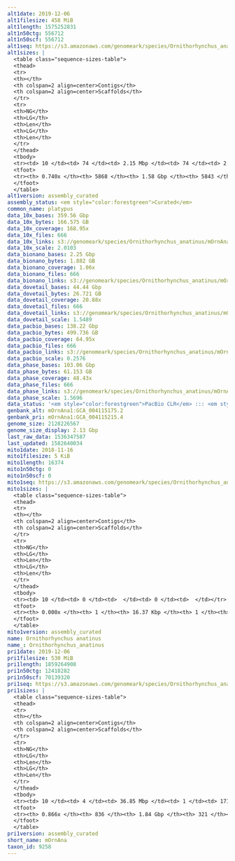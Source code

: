 ```yaml
---
alt1date: 2019-12-06
alt1filesize: 458 MiB
alt1length: 1575252831
alt1n50ctg: 556712
alt1n50scf: 556712
alt1seq: https://s3.amazonaws.com/genomeark/species/Ornithorhynchus_anatinus/mOrnAna1/assembly_curated/mOrnAna1.alt.cur.20191206.fasta.gz
alt1sizes: |
  <table class="sequence-sizes-table">
  <thead>
  <tr>
  <th></th>
  <th colspan=2 align=center>Contigs</th>
  <th colspan=2 align=center>Scaffolds</th>
  </tr>
  <tr>
  <th>NG</th>
  <th>LG</th>
  <th>Len</th>
  <th>LG</th>
  <th>Len</th>
  </tr>
  </thead>
  <tbody>
  <tr><td> 10 </td><td> 74 </td><td> 2.15 Mbp </td><td> 74 </td><td> 2.15 Mbp </td></tr>  <tr><td> 20 </td><td> 192 </td><td> 1.56 Mbp </td><td> 192 </td><td> 1.56 Mbp </td></tr>  <tr><td> 30 </td><td> 358 </td><td> 1.11 Mbp </td><td> 358 </td><td> 1.11 Mbp </td></tr>  <tr><td> 40 </td><td> 584 </td><td> 0.81 Mbp </td><td> 584 </td><td> 0.81 Mbp </td></tr>  <tr style="background-color:#cccccc;"><td> 50 </td><td> 899 </td><td> 0.56 Mbp </td><td> 899 </td><td> 0.56 Mbp </td></tr>  <tr><td> 60 </td><td> 1401 </td><td> 309.47 Kbp </td><td> 1400 </td><td> 310.44 Kbp </td></tr>  <tr><td> 70 </td><td> 2912 </td><td> 53.05 Kbp </td><td> 2894 </td><td> 53.46 Kbp </td></tr>  <tr><td> 80 </td><td> 0 </td><td>  </td><td> 0 </td><td>  </td></tr>  <tr><td> 90 </td><td> 0 </td><td>  </td><td> 0 </td><td>  </td></tr>  <tr><td> 100 </td><td> 0 </td><td>  </td><td> 0 </td><td>  </td></tr>  </tbody>
  <tfoot>
  <tr><th> 0.740x </th><th> 5868 </th><th> 1.58 Gbp </th><th> 5843 </th><th> 1.58 Gbp </th></tr>
  </tfoot>
  </table>
alt1version: assembly_curated
assembly_status: <em style="color:forestgreen">Curated</em>
common_name: platypus
data_10x_bases: 359.56 Gbp
data_10x_bytes: 166.575 GB
data_10x_coverage: 168.95x
data_10x_files: 666
data_10x_links: s3://genomeark/species/Ornithorhynchus_anatinus/mOrnAna1/genomic_data/10x/<br>
data_10x_scale: 2.0103
data_bionano_bases: 2.25 Gbp
data_bionano_bytes: 1.882 GB
data_bionano_coverage: 1.06x
data_bionano_files: 666
data_bionano_links: s3://genomeark/species/Ornithorhynchus_anatinus/mOrnAna1/genomic_data/bionano/<br>
data_dovetail_bases: 44.44 Gbp
data_dovetail_bytes: 26.721 GB
data_dovetail_coverage: 20.88x
data_dovetail_files: 666
data_dovetail_links: s3://genomeark/species/Ornithorhynchus_anatinus/mOrnAna2/genomic_data/dovetail/<br>
data_dovetail_scale: 1.5489
data_pacbio_bases: 138.22 Gbp
data_pacbio_bytes: 499.736 GB
data_pacbio_coverage: 64.95x
data_pacbio_files: 666
data_pacbio_links: s3://genomeark/species/Ornithorhynchus_anatinus/mOrnAna1/genomic_data/pacbio/<br>
data_pacbio_scale: 0.2576
data_phase_bases: 103.06 Gbp
data_phase_bytes: 61.153 GB
data_phase_coverage: 48.43x
data_phase_files: 666
data_phase_links: s3://genomeark/species/Ornithorhynchus_anatinus/mOrnAna1/genomic_data/phase/<br>
data_phase_scale: 1.5696
data_status: '<em style="color:forestgreen">PacBio CLR</em> ::: <em style="color:forestgreen">10x</em> ::: <em style="color:forestgreen">Bionano</em> ::: <em style="color:forestgreen">Dovetail</em> ::: <em style="color:forestgreen">Phase</em>'
genbank_alt: mOrnAna1:GCA_004115175.2
genbank_pri: mOrnAna1:GCA_004115215.4
genome_size: 2128226567
genome_size_display: 2.13 Gbp
last_raw_data: 1536347587
last_updated: 1582640034
mito1date: 2018-11-16
mito1filesize: 5 KiB
mito1length: 16374
mito1n50ctg: 0
mito1n50scf: 0
mito1seq: https://s3.amazonaws.com/genomeark/species/Ornithorhynchus_anatinus/mOrnAna1/assembly_curated/mOrnAna1.pri.cur.20181116.MT.fasta.gz
mito1sizes: |
  <table class="sequence-sizes-table">
  <thead>
  <tr>
  <th></th>
  <th colspan=2 align=center>Contigs</th>
  <th colspan=2 align=center>Scaffolds</th>
  </tr>
  <tr>
  <th>NG</th>
  <th>LG</th>
  <th>Len</th>
  <th>LG</th>
  <th>Len</th>
  </tr>
  </thead>
  <tbody>
  <tr><td> 10 </td><td> 0 </td><td>  </td><td> 0 </td><td>  </td></tr>  <tr><td> 20 </td><td> 0 </td><td>  </td><td> 0 </td><td>  </td></tr>  <tr><td> 30 </td><td> 0 </td><td>  </td><td> 0 </td><td>  </td></tr>  <tr><td> 40 </td><td> 0 </td><td>  </td><td> 0 </td><td>  </td></tr>  <tr style="background-color:#cccccc;"><td> 50 </td><td> 0 </td><td style="background-color:#ff8888;">  </td><td> 0 </td><td style="background-color:#ff8888;">  </td></tr>  <tr><td> 60 </td><td> 0 </td><td>  </td><td> 0 </td><td>  </td></tr>  <tr><td> 70 </td><td> 0 </td><td>  </td><td> 0 </td><td>  </td></tr>  <tr><td> 80 </td><td> 0 </td><td>  </td><td> 0 </td><td>  </td></tr>  <tr><td> 90 </td><td> 0 </td><td>  </td><td> 0 </td><td>  </td></tr>  <tr><td> 100 </td><td> 0 </td><td>  </td><td> 0 </td><td>  </td></tr>  </tbody>
  <tfoot>
  <tr><th> 0.000x </th><th> 1 </th><th> 16.37 Kbp </th><th> 1 </th><th> 16.37 Kbp </th></tr>
  </tfoot>
  </table>
mito1version: assembly_curated
name: Ornithorhynchus anatinus
name_: Ornithorhynchus_anatinus
pri1date: 2019-12-06
pri1filesize: 530 MiB
pri1length: 1859264908
pri1n50ctg: 12418282
pri1n50scf: 70139320
pri1seq: https://s3.amazonaws.com/genomeark/species/Ornithorhynchus_anatinus/mOrnAna1/assembly_curated/mOrnAna1.pri.cur.20191206.fasta.gz
pri1sizes: |
  <table class="sequence-sizes-table">
  <thead>
  <tr>
  <th></th>
  <th colspan=2 align=center>Contigs</th>
  <th colspan=2 align=center>Scaffolds</th>
  </tr>
  <tr>
  <th>NG</th>
  <th>LG</th>
  <th>Len</th>
  <th>LG</th>
  <th>Len</th>
  </tr>
  </thead>
  <tbody>
  <tr><td> 10 </td><td> 4 </td><td> 36.85 Mbp </td><td> 1 </td><td> 171.72 Mbp </td></tr>  <tr><td> 20 </td><td> 10 </td><td> 28.05 Mbp </td><td> 2 </td><td> 141.99 Mbp </td></tr>  <tr><td> 30 </td><td> 19 </td><td> 20.74 Mbp </td><td> 4 </td><td> 125.04 Mbp </td></tr>  <tr><td> 40 </td><td> 31 </td><td> 16.13 Mbp </td><td> 5 </td><td> 110.29 Mbp </td></tr>  <tr style="background-color:#cccccc;"><td> 50 </td><td> 45 </td><td style="background-color:#88ff88;"> 12.42 Mbp </td><td> 8 </td><td style="background-color:#88ff88;"> 70.14 Mbp </td></tr>  <tr><td> 60 </td><td> 66 </td><td> 8.63 Mbp </td><td> 11 </td><td> 60.46 Mbp </td></tr>  <tr><td> 70 </td><td> 101 </td><td> 4.73 Mbp </td><td> 15 </td><td> 46.40 Mbp </td></tr>  <tr><td> 80 </td><td> 174 </td><td> 1.69 Mbp </td><td> 21 </td><td> 30.54 Mbp </td></tr>  <tr><td> 90 </td><td> 0 </td><td>  </td><td> 0 </td><td>  </td></tr>  <tr><td> 100 </td><td> 0 </td><td>  </td><td> 0 </td><td>  </td></tr>  </tbody>
  <tfoot>
  <tr><th> 0.866x </th><th> 836 </th><th> 1.84 Gbp </th><th> 321 </th><th> 1.86 Gbp </th></tr>
  </tfoot>
  </table>
pri1version: assembly_curated
short_name: mOrnAna
taxon_id: 9258
---
```

